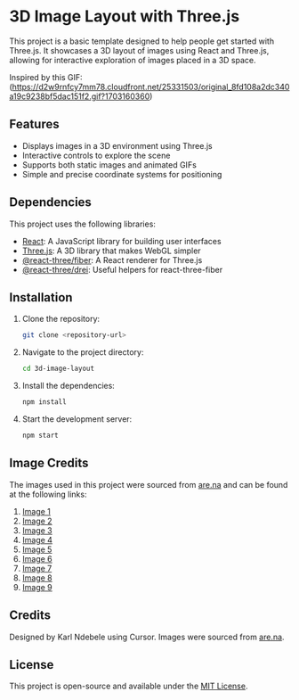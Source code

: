 # 3D Image Layout with Three.js

This project is a basic template designed to help people get started with Three.js. It showcases a 3D layout of images using React and Three.js, allowing for interactive exploration of images placed in a 3D space.

Inspired by this GIF: (https://d2w9rnfcy7mm78.cloudfront.net/25331503/original_8fd108a2dc340a19c9238bf5dac151f2.gif?1703160360)

## Features

- Displays images in a 3D environment using Three.js
- Interactive controls to explore the scene
- Supports both static images and animated GIFs
- Simple and precise coordinate systems for positioning

## Dependencies

This project uses the following libraries:

- [React](https://reactjs.org/): A JavaScript library for building user interfaces
- [Three.js](https://threejs.org/): A 3D library that makes WebGL simpler
- [@react-three/fiber](https://github.com/pmndrs/react-three-fiber): A React renderer for Three.js
- [@react-three/drei](https://github.com/pmndrs/drei): Useful helpers for react-three-fiber

## Installation

1. Clone the repository:
   ```bash
   git clone <repository-url>
   ```
2. Navigate to the project directory:
   ```bash
   cd 3d-image-layout
   ```
3. Install the dependencies:
   ```bash
   npm install
   ```
4. Start the development server:
   ```bash
   npm start
   ```

## Image Credits

The images used in this project were sourced from [are.na](https://www.are.na) and can be found at the following links:

1. [Image 1](https://d2w9rnfcy7mm78.cloudfront.net/3894388/original_1e9e4ee58447dd9add36c08b6e4b2dd2.gif?1553011688)
2. [Image 2](https://images.are.na/eyJidWNrZXQiOiJhcmVuYV9pbWFnZXMiLCJrZXkiOiIyNTMzMTU2MC9vcmlnaW5hbF8yOWEyNGJlNGYzMTBiM2JmZTEyNjE3MGU1OGUzNmRlZi5wbmciLCJlZGl0cyI6eyJyZXNpemUiOnsid2lkdGgiOjMwMCwiaGVpZ2h0IjozMDAsImZpdCI6Imluc2lkZSIsIndpdGhvdXRFbmxhcmdlbWVudCI6dHJ1ZX0sIndlYnAiOnsicXVhbGl0eSI6NzV9LCJmbGF0dGVuIjp7ImJhY2tncm91bmQiOnsiciI6MjAzLCJnIjoyMDMsImIiOjIwM319LCJqcGVnIjp7InF1YWxpdHkiOjc1fSwicm90YXRlIjpudWxsfX0=)
3. [Image 3](https://images.are.na/eyJidWNrZXQiOiJhcmVuYV9pbWFnZXMiLCJrZXkiOiI3NzE0NDE5L29yaWdpbmFsX2JiMTNhNmEwOThlMWI0ZGQyMDIwMDYxOC00LTFkMnpyaDQuanBnIiwiZWRpdHMiOnsicmVzaXplIjp7IndpZHRoIjozMDAsImhlaWdodCI6MzAwLCJmaXQiOiJpbnNpZGUiLCJ3aXRob3V0RW5sYXJnZW1lbnQiOnRydWV9LCJ3ZWJwIjp7InF1YWxpdHkiOjc1fSwiZmxhdHRlbiI6eyJiYWNrZ3JvdW5kIjp7InIiOjIwMywiZyI6MjAzLCJiIjoyMDN9fSwianBlZyI6eyJxdWFsaXR5Ijo3NX0sInJvdGF0ZSI6bnVsbH19)
4. [Image 4](https://images.are.na/eyJidWNrZXQiOiJhcmVuYV9pbWFnZXMiLCJrZXkiOiIzNTAzNTIxOS9vcmlnaW5hbF9jYzI5ZTAxMDE1MWVmNzZkMDI2N2JkODRlNGNiZDZiOC5qcGciLCJlZGl0cyI6eyJyZXNpemUiOnsid2lkdGgiOjMwMCwiaGVpZ2h0IjozMDAsImZpdCI6Imluc2lkZSIsIndpdGhvdXRFbmxhcmdlbWVudCI6dHJ1ZX0sIndlYnAiOnsicXVhbGl0eSI6NzV9LCJmbGF0dGVuIjp7ImJhY2tncm91bmQiOnsiciI6MjAzLCJnIjoyMDMsImIiOjIwM319LCJqcGVnIjp7InF1YWxpdHkiOjc1fSwicm90YXRlIjpudWxsfX0=)
5. [Image 5](https://images.are.na/eyJidWNrZXQiOiJhcmVuYV9pbWFnZXMiLCJrZXkiOiIzNTAyMzY5MC9vcmlnaW5hbF9hZTBjNmE1NjU1MWYzMWI0YTI2MjcwMzJiY2ViYzBiOC5qcGciLCJlZGl0cyI6eyJyZXNpemUiOnsid2lkdGgiOjMwMCwiaGVpZ2h0IjozMDAsImZpdCI6Imluc2lkZSIsIndpdGhvdXRFbmxhcmdlbWVudCI6dHJ1ZX0sIndlYnAiOnsicXVhbGl0eSI6NzV9LCJmbGF0dGVuIjp7ImJhY2tncm91bmQiOnsiciI6MjAzLCJnIjoyMDMsImIiOjIwM319LCJqcGVnIjp7InF1YWxpdHkiOjc1fSwicm90YXRlIjpudWxsfX0=)
6. [Image 6](https://d2w9rnfcy7mm78.cloudfront.net/34702321/original_065555d22addd36aa9eecbd9d621c5a7.gif?1740113172)
7. [Image 7](https://images.are.na/eyJidWNrZXQiOiJhcmVuYV9pbWFnZXMiLCJrZXkiOiIzNDcwMjI5Mi9vcmlnaW5hbF8zNjU0ZjA5NzZhNTFhZjhiODNhMzQ5NTgwMjJlMjdkMi5qcGciLCJlZGl0cyI6eyJyZXNpemUiOnsid2lkdGgiOjMwMCwiaGVpZ2h0IjozMDAsImZpdCI6Imluc2lkZSIsIndpdGhvdXRFbmxhcmdlbWVudCI6dHJ1ZX0sIndlYnAiOnsicXVhbGl0eSI6NzV9LCJmbGF0dGVuIjp7ImJhY2tncm91bmQiOnsiciI6MjAzLCJnIjoyMDMsImIiOjIwM319LCJqcGVnIjp7InF1YWxpdHkiOjc1fSwicm90YXRlIjpudWxsfX0=)
8. [Image 8](https://images.are.na/eyJidWNrZXQiOiJhcmVuYV9pbWFnZXMiLCJrZXkiOiIzNDcwMjE3Ni9vcmlnaW5hbF9mOGJhYWYwYTZlMDI3NWI5YjFiNzM0MTJjYWMxYTcwOS5qcGciLCJlZGl0cyI6eyJyZXNpemUiOnsid2lkdGgiOjMwMCwiaGVpZ2h0IjozMDAsImZpdCI6Imluc2lkZSIsIndpdGhvdXRFbmxhcmdlbWVudCI6dHJ1ZX0sIndlYnAiOnsicXVhbGl0eSI6NzV9LCJmbGF0dGVuIjp7ImJhY2tncm91bmQiOnsiciI6MjAzLCJnIjoyMDMsImIiOjIwM319LCJqcGVnIjp7InF1YWxpdHkiOjc1fSwicm90YXRlIjpudWxsfX0=)
9. [Image 9](https://d2w9rnfcy7mm78.cloudfront.net/34702184/original_dc6fcb41eecc6bf457e7e388f47aac3f.gif?1740112610)

## Credits

Designed by Karl Ndebele using Cursor. Images were sourced from [are.na](https://www.are.na).

## License

This project is open-source and available under the [MIT License](LICENSE).
